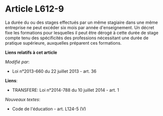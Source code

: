 # Article L612-9

La durée du ou des stages effectués par un même stagiaire dans une même entreprise ne peut excéder six mois par année
d'enseignement. Un décret fixe les formations pour lesquelles il peut être dérogé à cette durée de stage compte tenu des
spécificités des professions nécessitant une durée de pratique supérieure, auxquelles préparent ces formations.

**Liens relatifs à cet article**

_Modifié par_:

  - Loi n°2013-660 du 22 juillet 2013 - art. 36

**Liens**:

  - TRANSFERE: Loi n°2014-788 du 10 juillet 2014 - art. 1

_Nouveaux textes_:

  - Code de l'éducation - art. L124-5 (V)
